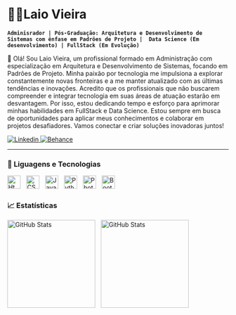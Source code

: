 # 🧑‍💼Laio Vieira 

**`Adminisrador | Pós-Graduação: Arquitetura e Desenvolvimento de Sistemas com ênfase em Padrões de Projeto |  Data Science (Em desenvolvimento) | FullStack (Em Evolução)`**  

👋 Olá! Sou Laio Vieira, um profissional formado em Administração com especialização em Arquitetura e Desenvolvimento de Sistemas, focando em Padrões de Projeto. Minha paixão por tecnologia me impulsiona a explorar constantemente novas fronteiras e a me manter atualizado com as últimas tendências e inovações. Acredito que os profissionais que não buscarem compreender e integrar tecnologia em suas áreas de atuação estarão em desvantagem. Por isso, estou dedicando tempo e esforço para aprimorar minhas habilidades em FullStack e Data Science. Estou sempre em busca de oportunidades para aplicar meus conhecimentos e colaborar em projetos desafiadores. Vamos conectar e criar soluções inovadoras juntos!

 <p align="left">
      <a href="https://www.linkedin.com/in/laio-vieira-32124a268/">
         <img alt="Linkedin" title="Linkedin" src="https://img.shields.io/badge/LinkedIn-0077B5?style=for-the-badge&logo=linkedin&logoColor=white"/>
      </a>
      <a href="https://www.behance.net/laiolopes1">
         <img alt="Behance" title="Behance" src="https://img.shields.io/badge/-Behance-blue?style=for-the-badge&logo=behance&logoColor=white"/>
      </a>
      <!-- <a href="https://github.com/laioholanda">
         <img alt="GitHub" title="GitHub" src="https://img.shields.io/badge/GitHub-100000?style=for-the-badge&logo=github&logoColor=white"/>
      </a> -->
   </p>

   ---
### 🤖 Liguagens e Tecnologias

   <img 
   align = "left"
   alt = "Html"
   title = "HTML"
   Width = 30px
   style = "padding-right: 10px;"
   src="https://cdn.jsdelivr.net/gh/devicons/devicon@latest/icons/html5/html5-original.svg" />

   
   <img 
   align = "left"
   alt = "CSS"
   title = "CSS"
   Width = 30px
   style = "padding-right: 10px;"
   src="https://cdn.jsdelivr.net/gh/devicons/devicon@latest/icons/css3/css3-original.svg" />

   
  <img 
  align = "left"
  alt = "JavaScript"
  title = "JavaScript"
  Width = 30px
  style = "padding-right: 10px;"
  src="https://cdn.jsdelivr.net/gh/devicons/devicon@latest/icons/javascript/javascript-plain.svg" />

  
   <img 
   align = "left"
   alt = "Python"
   title = "Python"
   Width = 30px
   style = "padding-right: 10px;"
   src="https://cdn.jsdelivr.net/gh/devicons/devicon@latest/icons/python/python-original-wordmark.svg" />
          
          
   
  <!-- <img
  align = "left"
  alt = "Java"
  title = "Java"
  Width = 30px
  style = "padding-right: 10px;"
  src="https://cdn.jsdelivr.net/gh/devicons/devicon@latest/icons/java/java-original-wordmark.svg" /> -->

  
   <!-- <img 
   align = "left"
   alt = "Python"
   title = "Python"
   Width = 30px
   style = "padding-right: 10px;"
   src="https://cdn.jsdelivr.net/gh/devicons/devicon@latest/icons/react/react-original-wordmark.svg" /> -->

   
   <img 
   align = "left"
   alt = "Photoshop"
   title = "Photoshop"
   Width = 30px
   style = "padding-right: 10px;"
   src="https://cdn.jsdelivr.net/gh/devicons/devicon@latest/icons/photoshop/photoshop-original.svg" />
          
   
   <img 
   align = "left"
   alt = "Bootstrap"
   title = "Bootstrap"
   Width = 30px
   style = "padding-right: 10px;"
   src="https://cdn.jsdelivr.net/gh/devicons/devicon@latest/icons/bootstrap/bootstrap-original-wordmark.svg" />
           
<br/>
<br/>

### 📈 Estatísticas

<img 
   align = "left"
   alt = "GitHub Stats"
   height = 200px
   style = "padding-right: 10px;"
   src="https://github-readme-stats.vercel.app/api?username=laioholanda&show_icons=true&theme=radical&include_all__commits=true&locale=pt-br" 
/>

<img 
   align = "left"
   alt = "GitHub Stats"
   height = 200px
   src="https://github-readme-stats.vercel.app/api/top-langs/?username=laioholanda&theme=radical&layout=compact&custom_title=Tecnoligias&langs_count=9" 
/>

          
          
